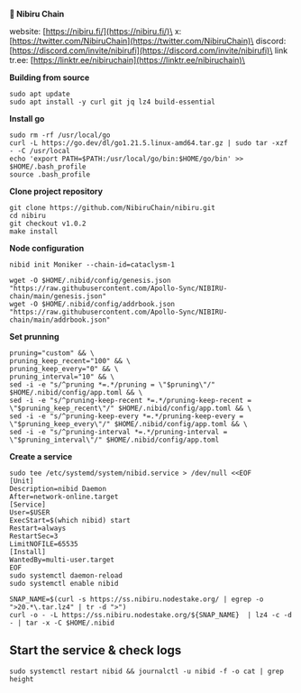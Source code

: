 

**🧊 Nibiru Chain**

website: [https://nibiru.fi/](https://nibiru.fi/)\
x: [https://twitter.com/NibiruChain](https://twitter.com/NibiruChain)\
discord: [https://discord.com/invite/nibirufi](https://discord.com/invite/nibirufi)\
link tr.ee: [https://linktr.ee/nibiruchain](https://linktr.ee/nibiruchain)\



**Building from source**

```
sudo apt update
sudo apt install -y curl git jq lz4 build-essential
```

**Install go**

```
sudo rm -rf /usr/local/go
curl -L https://go.dev/dl/go1.21.5.linux-amd64.tar.gz | sudo tar -xzf - -C /usr/local
echo 'export PATH=$PATH:/usr/local/go/bin:$HOME/go/bin' >> $HOME/.bash_profile
source .bash_profile
```

**Clone project repository**

```
git clone https://github.com/NibiruChain/nibiru.git
cd nibiru
git checkout v1.0.2
make install
```

**Node configuration**

```
nibid init Moniker --chain-id=cataclysm-1

wget -O $HOME/.nibid/config/genesis.json "https://raw.githubusercontent.com/Apollo-Sync/NIBIRU-chain/main/genesis.json"
wget -O $HOME/.nibid/config/addrbook.json "https://raw.githubusercontent.com/Apollo-Sync/NIBIRU-chain/main/addrbook.json"

```

**Set prunning**

```
pruning="custom" && \
pruning_keep_recent="100" && \
pruning_keep_every="0" && \
pruning_interval="10" && \
sed -i -e "s/^pruning *=.*/pruning = \"$pruning\"/" $HOME/.nibid/config/app.toml && \
sed -i -e "s/^pruning-keep-recent *=.*/pruning-keep-recent = \"$pruning_keep_recent\"/" $HOME/.nibid/config/app.toml && \
sed -i -e "s/^pruning-keep-every *=.*/pruning-keep-every = \"$pruning_keep_every\"/" $HOME/.nibid/config/app.toml && \
sed -i -e "s/^pruning-interval *=.*/pruning-interval = \"$pruning_interval\"/" $HOME/.nibid/config/app.toml
```

**Create a service**
```
sudo tee /etc/systemd/system/nibid.service > /dev/null <<EOF
[Unit]
Description=nibid Daemon
After=network-online.target
[Service]
User=$USER
ExecStart=$(which nibid) start
Restart=always
RestartSec=3
LimitNOFILE=65535
[Install]
WantedBy=multi-user.target
EOF
sudo systemctl daemon-reload
sudo systemctl enable nibid

SNAP_NAME=$(curl -s https://ss.nibiru.nodestake.org/ | egrep -o ">20.*\.tar.lz4" | tr -d ">")
curl -o - -L https://ss.nibiru.nodestake.org/${SNAP_NAME}  | lz4 -c -d - | tar -x -C $HOME/.nibid
```

## **Start the service & check logs**

```
sudo systemctl restart nibid && journalctl -u nibid -f -o cat | grep height
```
